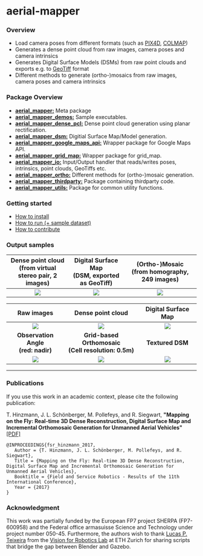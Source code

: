# aerial-mapper

### Overview
- Load camera poses from different formats (such as [PIX4D](https://pix4d.com/), [COLMAP](https://colmap.github.io/))
- Generates a dense point cloud from raw images, camera poses and camera intrinsics
- Generates Digital Surface Models (DSMs) from raw point clouds and exports e.g. to [GeoTiff](http://www.gdal.org/frmt_gtiff.html) format
- Different methods to generate (ortho-)mosaics from raw images, camera poses and camera intrinsics


### Package Overview
- [**aerial_mapper:**](https://github.com/ethz-asl/aerial_mapper/tree/master/aerial_mapper) Meta package
- [**aerial_mapper_demos:**](https://github.com/ethz-asl/aerial_mapper/tree/master/aerial_mapper_demos) Sample executables.
- [**aerial_mapper_dense_pcl:**](https://github.com/ethz-asl/aerial_mapper/tree/master/aerial_mapper_dense_pcl) Dense point cloud generation using planar rectification.
- [**aerial_mapper_dsm:**](https://github.com/ethz-asl/aerial_mapper/tree/master/aerial_mapper_dsm) Digitial Surface Map/Model generation.
- [**aerial_mapper_google_maps_api:**](https://github.com/ethz-asl/aerial_mapper/tree/master/aerial_mapper_google_maps_api) Wrapper package for Google Maps API.
- [**aerial_mapper_grid_map:**](https://github.com/ethz-asl/aerial_mapper/tree/master/aerial_mapper_grid_map) Wrapper package for grid_map.
- [**aerial_mapper_io:**](https://github.com/ethz-asl/aerial_mapper/tree/master/aerial_mapper_io) Input/Output handler that reads/writes poses, intrinsics, point clouds, GeoTiffs etc.
- [**aerial_mapper_ortho:**](https://github.com/ethz-asl/aerial_mapper/tree/master/aerial_mapper_ortho) Different methods for (ortho-)mosaic generation.
- [**aerial_mapper_thirdparty:**](https://github.com/ethz-asl/aerial_mapper/tree/master/aerial_mapper_thirdparty) Package containing thirdparty code.
- [**aerial_mapper_utils:**](https://github.com/ethz-asl/aerial_mapper/tree/master/aerial_mapper_utils) Package for common utility functions.

### Getting started
- [How to install](https://github.com/ethz-asl/aerial_mapper/wiki/How-to-install)
- [How to run (+ sample dataset)](https://github.com/ethz-asl/aerial_mapper/wiki/How-to-run)
- [How to contribute](https://github.com/ethz-asl/aerial_mapper/wiki/How-to-contribute)

### Output samples
Dense point cloud <br> (from virtual stereo pair, 2 images) | Digital Surface Map <br> (DSM, exported as GeoTiff) | (Ortho-)Mosaic <br> (from homography, 249 images) |
:---: | :---: | :---: |
![](https://github.com/ethz-asl/aerial_mapper/wiki/dense_preview.png) | ![](https://github.com/ethz-asl/aerial_mapper/wiki/dsm_preview.png)| ![](https://github.com/ethz-asl/aerial_mapper/wiki/ortho_from_homogr.gif) 

Raw images | Dense point cloud | Digital Surface Map |
:---: | :---: | :---: | 
![](https://github.com/ethz-asl/aerial_mapper/wiki/raw_images.gif) | ![](https://github.com/ethz-asl/aerial_mapper/wiki/dense.gif)  | ![](https://github.com/ethz-asl/aerial_mapper/wiki/dsm.png) 
__Observation Angle <br> (red: nadir)__ | __Grid-based Orthomosaic <br> (Cell resolution: 0.5m)__ | __Textured DSM__ 
![](https://github.com/ethz-asl/aerial_mapper/wiki/observation_angle.gif) | ![](https://github.com/ethz-asl/aerial_mapper/wiki/ortho.gif) | ![](https://github.com/ethz-asl/aerial_mapper/wiki/ortho_elevated.gif) 

<hr>

### Publications
If you use this work in an academic context, please cite the following publication:

T. Hinzmann, J. L. Schönberger, M. Pollefeys, and R. Siegwart, **"Mapping on the Fly: Real-time 3D Dense Reconstruction, Digital Surface Map and Incremental Orthomosaic Generation for Unmanned Aerial Vehicles"** [[PDF]](http://www.timohinzmann.com/publications/fsr_2017_hinzmann.pdf)

```
@INPROCEEDINGS{fsr_hinzmann_2017,
   Author = {T. Hinzmann, J. L. Schönberger, M. Pollefeys, and R. Siegwart},
   Title = {Mapping on the Fly: Real-time 3D Dense Reconstruction, Digital Surface Map and Incremental Orthomosaic Generation for Unmanned Aerial Vehicles},
   Booktitle = {Field and Service Robotics - Results of the 11th International Conference},
   Year = {2017}
}
```
### Acknowledgment
This work was partially funded by the European FP7 project SHERPA (FP7-600958) and the Federal office armasuisse Science and Technology under project number 050-45. Furthermore, the authors wish to thank [Lucas P. Teixeira](https://github.com/weblucas) from the [Vision for Robotics Lab](http://www.iris.ethz.ch/the-institute/vision-for-robotics-lab.html) at ETH Zurich for sharing scripts that bridge the gap between Blender and Gazebo.


